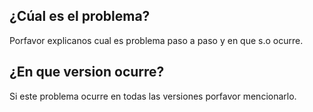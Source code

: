 ## ¿Cúal es el problema?
Porfavor explicanos cual es problema paso a paso y en que s.o ocurre.
## ¿En que version ocurre?
Si este problema ocurre en todas las versiones porfavor mencionarlo.
